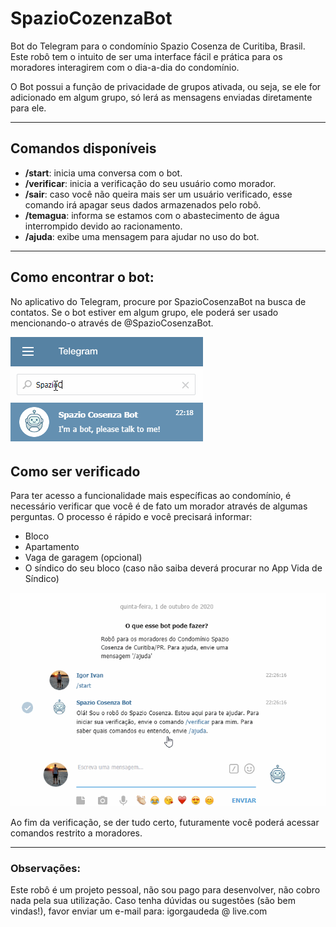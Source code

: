 # SpazioCozenzaBot
Bot do Telegram para o condomínio Spazio Cosenza de Curitiba, Brasil.
Este robô tem o intuito de ser uma interface fácil e prática para os moradores interagirem com o 
dia-a-dia do condomínio.

O Bot possui a função de privacidade de grupos ativada, ou seja, se ele for 
adicionado em algum grupo, só lerá as mensagens enviadas diretamente para ele.

***

## Comandos disponíveis
- **/start**: inicia uma conversa com o bot.
- **/verificar**: inicia a verificação do seu usuário como morador.
- **/sair**: caso você não queira mais ser um usuário verificado, esse comando irá apagar seus 
dados armazenados pelo robô.
- **/temagua**: informa se estamos com o abastecimento de água interrompido devido ao racionamento.
- **/ajuda**: exibe uma mensagem para ajudar no uso do bot.

***

## Como encontrar o bot:
No aplicativo do Telegram, procure por SpazioCosenzaBot na busca de contatos. Se o bot estiver 
em algum grupo, ele poderá ser usado mencionando-o através de @SpazioCosenzaBot.


![](gif/FindSpazioCosenzaBot.gif)


## Como ser verificado
Para ter acesso a funcionalidade mais específicas ao condomínio, é necessário verificar que você 
é de fato um morador através de algumas perguntas. O processo é rápido e você precisará informar:
- Bloco
- Apartamento
- Vaga de garagem (opcional)
- O síndico do seu bloco (caso não saiba deverá procurar no App Vida de Síndico)


![](gif/StartCosenzaBot.gif)


Ao fim da verificação, se der tudo certo, futuramente você poderá acessar comandos restrito a 
moradores.

***

### Observações:
Este robô é um projeto pessoal, não sou pago para desenvolver, não cobro nada pela sua utilização. 
Caso tenha dúvidas ou sugestões (são bem vindas!), favor enviar um e-mail para:
igorgaudeda @ live.com



